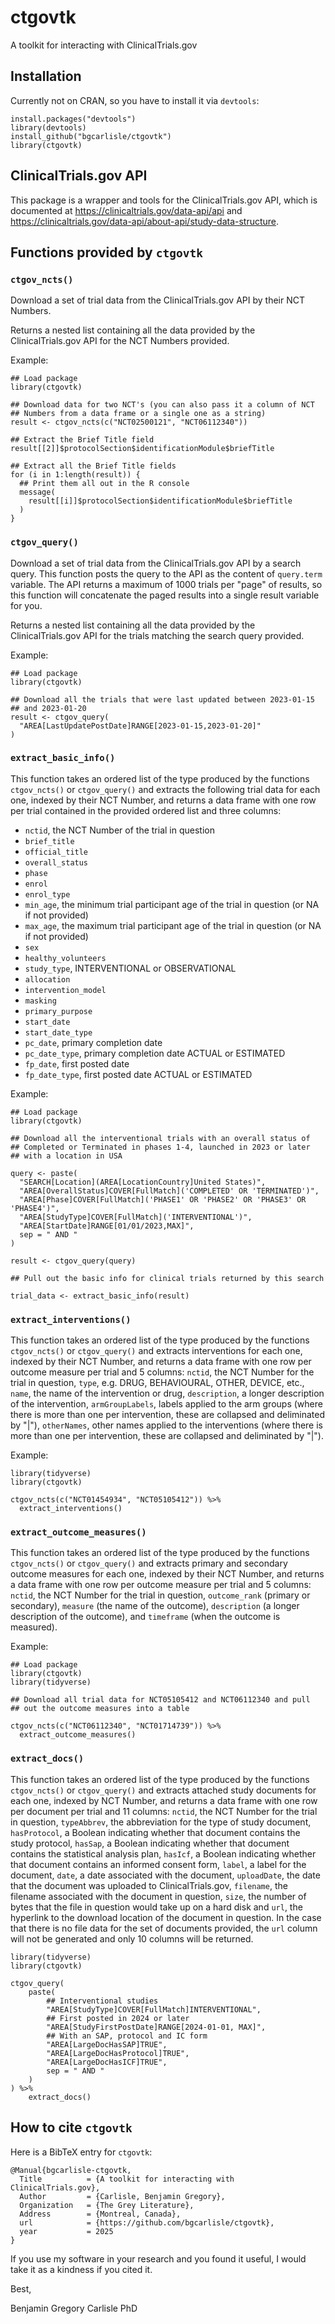 # ctgovtk

A toolkit for interacting with ClinicalTrials.gov

## Installation

Currently not on CRAN, so you have to install it via `devtools`:

```
install.packages("devtools")
library(devtools)
install_github("bgcarlisle/ctgovtk")
library(ctgovtk)

```

## ClinicalTrials.gov API

This package is a wrapper and tools for the ClinicalTrials.gov API, which is documented at <https://clinicaltrials.gov/data-api/api> and <https://clinicaltrials.gov/data-api/about-api/study-data-structure>.

## Functions provided by `ctgovtk`

### `ctgov_ncts()`

Download a set of trial data from the ClinicalTrials.gov API by their
NCT Numbers.

Returns a nested list containing all the data provided by the
ClinicalTrials.gov API for the NCT Numbers provided.

Example:

```
## Load package
library(ctgovtk)

## Download data for two NCT's (you can also pass it a column of NCT
## Numbers from a data frame or a single one as a string)
result <- ctgov_ncts(c("NCT02500121", "NCT06112340"))

## Extract the Brief Title field
result[[2]]$protocolSection$identificationModule$briefTitle

## Extract all the Brief Title fields
for (i in 1:length(result)) {
  ## Print them all out in the R console
  message(
    result[[i]]$protocolSection$identificationModule$briefTitle
  )
}

```

### `ctgov_query()`

Download a set of trial data from the ClinicalTrials.gov API by a
search query. This function posts the query to the API as the content
of `query.term` variable. The API returns a maximum of 1000 trials per
"page" of results, so this function will concatenate the paged results
into a single result variable for you.

Returns a nested list containing all the data provided by the
ClinicalTrials.gov API for the trials matching the search query
provided.

Example:

```
## Load package
library(ctgovtk)

## Download all the trials that were last updated between 2023-01-15
## and 2023-01-20
result <- ctgov_query(
  "AREA[LastUpdatePostDate]RANGE[2023-01-15,2023-01-20]"
)
```

### `extract_basic_info()`

This function takes an ordered list of the type produced by the
functions `ctgov_ncts()` or `ctgov_query()` and extracts the following
trial data for each one, indexed by their NCT Number, and returns a
data frame with one row per trial contained in the provided ordered
list and three columns:

* `nctid`, the NCT Number of the trial in question
* `brief_title`
* `official_title`
* `overall_status`
* `phase`
* `enrol`
* `enrol_type`
* `min_age`, the minimum trial participant age of the trial in
  question (or NA if not provided)
* `max_age`, the maximum trial participant age of the trial in
  question (or NA if not provided)
* `sex`
* `healthy_volunteers`
* `study_type`, INTERVENTIONAL or OBSERVATIONAL
* `allocation`
* `intervention_model`
* `masking`
* `primary_purpose`
* `start_date`
* `start_date_type`
* `pc_date`, primary completion date
* `pc_date_type`, primary completion date ACTUAL or ESTIMATED
* `fp_date`, first posted date
* `fp_date_type`, first posted date ACTUAL or ESTIMATED

Example:

```
## Load package
library(ctgovtk)

## Download all the interventional trials with an overall status of
## Completed or Terminated in phases 1-4, launched in 2023 or later
## with a location in USA

query <- paste(
  "SEARCH[Location](AREA[LocationCountry]United States)",
  "AREA[OverallStatus]COVER[FullMatch]('COMPLETED' OR 'TERMINATED')",
  "AREA[Phase]COVER[FullMatch]('PHASE1' OR 'PHASE2' OR 'PHASE3' OR 'PHASE4')",
  "AREA[StudyType]COVER[FullMatch]('INTERVENTIONAL')",
  "AREA[StartDate]RANGE[01/01/2023,MAX]",
  sep = " AND "
)

result <- ctgov_query(query)

## Pull out the basic info for clinical trials returned by this search

trial_data <- extract_basic_info(result)

```

### `extract_interventions()`

This function takes an ordered list of the type produced by the
functions `ctgov_ncts()` or `ctgov_query()` and extracts interventions
for each one, indexed by their NCT Number, and returns a data frame
with one row per outcome measure per trial and 5 columns: `nctid`, the
NCT Number for the trial in question, `type`, e.g. DRUG, BEHAVIOURAL,
OTHER, DEVICE, etc., `name`, the name of the intervention or drug,
`description`, a longer description of the intervention,
`armGroupLabels`, labels applied to the arm groups (where there is
more than one per intervention, these are collapsed and deliminated by
"|"), `otherNames`, other names applied to the interventions (where
there is more than one per intervention, these are collapsed and
deliminated by "|").

Example:

```
library(tidyverse)
library(ctgovtk)

ctgov_ncts(c("NCT01454934", "NCT05105412")) %>% 
  extract_interventions()

```


### `extract_outcome_measures()`

This function takes an ordered list of the type produced by the
functions `ctgov_ncts()` or `ctgov_query()` and extracts primary and
secondary outcome measures for each one, indexed by their NCT Number,
and returns a data frame with one row per outcome measure per trial
and 5 columns: `nctid`, the NCT Number for the trial in question,
`outcome_rank` (primary or secondary), `measure` (the name of the
outcome), `description` (a longer description of the outcome), and
`timeframe` (when the outcome is measured).

Example:

```
## Load package
library(ctgovtk)
library(tidyverse)

## Download all trial data for NCT05105412 and NCT06112340 and pull
## out the outcome measures into a table

ctgov_ncts(c("NCT06112340", "NCT01714739")) %>%
  extract_outcome_measures()
```

### `extract_docs()`

This function takes an ordered list of the type produced by the
functions `ctgov_ncts()` or `ctgov_query()` and extracts attached
study documents for each one, indexed by NCT Number, and returns a
data frame with one row per document per trial and 11 columns:
`nctid`, the NCT Number for the trial in question, `typeAbbrev`, the
abbreviation for the type of study document, `hasProtocol`, a Boolean
indicating whether that document contains the study protocol,
`hasSap`, a Boolean indicating whether that document contains the
statistical analysis plan, `hasIcf`, a Boolean indicating whether that
document contains an informed consent form, `label`, a label for the
document, `date`, a date associated with the document, `uploadDate`,
the date that the document was uploaded to ClinicalTrials.gov,
`filename`, the filename associated with the document in question,
`size`, the number of bytes that the file in question would take up on
a hard disk and `url`, the hyperlink to the download location of the
document in question. In the case that there is no file data for the
set of documents provided, the `url` column will not be generated and
only 10 columns will be returned.

```
library(tidyverse)
library(ctgovtk)

ctgov_query(
    paste(
        ## Interventional studies
        "AREA[StudyType]COVER[FullMatch]INTERVENTIONAL",
        ## First posted in 2024 or later
        "AREA[StudyFirstPostDate]RANGE[2024-01-01, MAX]",
        ## With an SAP, protocol and IC form
        "AREA[LargeDocHasSAP]TRUE",
        "AREA[LargeDocHasProtocol]TRUE",
        "AREA[LargeDocHasICF]TRUE",
        sep = " AND "
    )
) %>%
    extract_docs()

```

## How to cite `ctgovtk`

Here is a BibTeX entry for `ctgovtk`:

```
@Manual{bgcarlisle-ctgovtk,
  Title          = {A toolkit for interacting with ClinicalTrials.gov},
  Author         = {Carlisle, Benjamin Gregory},
  Organization   = {The Grey Literature},
  Address        = {Montreal, Canada},
  url            = {https://github.com/bgcarlisle/ctgovtk},
  year           = 2025
}
```

If you use my software in your research and you found it useful, I
would take it as a kindness if you cited it.

Best,

Benjamin Gregory Carlisle PhD
